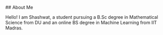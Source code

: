 <p align='center'>
</p>
## About Me

Hello! I am Shashwat, a student pursuing a B.Sc degree in Mathematical Science from DU and an online BS degree in Machine Learning from IIT Madras.




